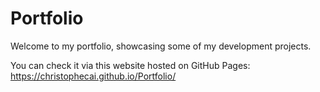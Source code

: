 # Portfolio
Welcome to my portfolio, showcasing some of my development projects.

You can check it via this website hosted on GitHub Pages:
https://christophecai.github.io/Portfolio/
